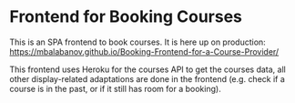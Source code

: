 # Frontend for Booking Courses
This is an SPA frontend to book courses. It is here up on production: https://mbalabanov.github.io/Booking-Frontend-for-a-Course-Provider/

This frontend uses Heroku for the courses API to get the courses data, all other display-related adaptations are done in the frontend (e.g. check if a course is in the past, or if it still has room for a booking).
